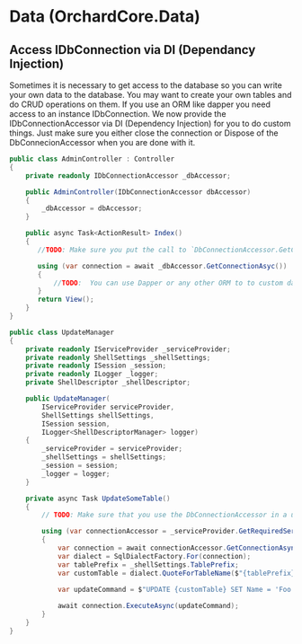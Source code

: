 # Data (OrchardCore.Data)

## Access IDbConnection via DI (Dependancy Injection)

Sometimes it is necessary to get access to the database so you can write your own data to the database.   You may want to create your own tables and do CRUD operations on them.   If you use an ORM like dapper you need access to an instance IDbConnection.   We now provide the IDbConnectionAccessor via DI (Dependency Injection) for you to do custom things.   Just make sure you either close the connection or Dispose of the DbConnecionAccessor when you are done with it.

```C#
public class AdminController : Controller
{
    private readonly IDbConnectionAccessor _dbAccessor;

    public AdminController(IDbConnectionAccessor dbAccessor)
    {
        _dbAccessor = dbAccessor;
    }

    public async Task<ActionResult> Index()
    {
       //TODO: Make sure you put the call to `DbConnectionAccessor.GetConnectionAsyc()` in a using block or explicitly close the connection when you are done with it.

       using (var connection = await _dbAccessor.GetConnectionAsyc())
       {
           //TODO:  You can use Dapper or any other ORM to to custom data access here.
       }
       return View();
    }    
}
```

```C#
public class UpdateManager
{
    private readonly IServiceProvider _serviceProvider;
    private readonly ShellSettings _shellSettings;      
    private readonly ISession _session;
    private readonly ILogger _logger;
    private ShellDescriptor _shellDescriptor;

    public UpdateManager(
        IServiceProvider serviceProvider,
        ShellSettings shellSettings,          
        ISession session,
        ILogger<ShellDescriptorManager> logger)
    {
        _serviceProvider = serviceProvider;
        _shellSettings = shellSettings;          
        _session = session;
        _logger = logger;
    }       

    private async Task UpdateSomeTable()
    {
        // TODO: Make sure that you use the DbConnectionAccessor in a using block or explicly call DbConnectionAccessor.Dispose() when you are done using it.    

        using (var connectionAccessor = _serviceProvider.GetRequiredService<IDbConnectionAccessor>() as DbConnectionAccessor)
        {
            var connection = await connectionAccessor.GetConnectionAsync();
            var dialect = SqlDialectFactory.For(connection);
            var tablePrefix = _shellSettings.TablePrefix;
            var customTable = dialect.QuoteForTableName($"{tablePrefix}CustomTable");             

            var updateCommand = $"UPDATE {customTable} SET Name = 'Foo Bar' WHERE Id = 1";
               
            await connection.ExecuteAsync(updateCommand);               
        }
    }
}


